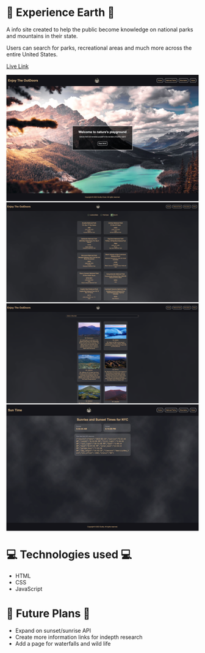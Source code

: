# 🌲 Experience Earth 🌲
A info site created to help the public become knowledge on national parks and mountains in their state.

Users can search for parks, recreational areas and much more across the entire United States.

[Live Link](https://earthsrealm.netlify.app/)

<img src="assets/home.png">
<img src="assets/parks.png">
<img src="assets/mountains.png">
<img src="assets/sunset.png">

# 💻 Technologies used 💻
- HTML
- CSS
- JavaScript

# 🎋 Future Plans 🎋
- Expand on sunset/sunrise API
- Create more information links for indepth research
- Add a page for waterfalls and wild life